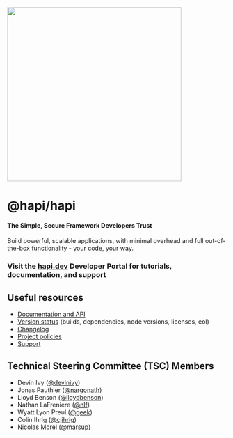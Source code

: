 <img src="https://raw.githubusercontent.com/hapijs/assets/master/images/hapi.png" width="400px" />

# @hapi/hapi

#### The Simple, Secure Framework Developers Trust

Build powerful, scalable applications, with minimal overhead and full out-of-the-box functionality - your code, your way.

### Visit the [hapi.dev](https://hapi.dev) Developer Portal for tutorials, documentation, and support

## Useful resources

- [Documentation and API](https://hapi.dev/)
- [Version status](https://hapi.dev/resources/status/#hapi) (builds, dependencies, node versions, licenses, eol)
- [Changelog](https://hapi.dev/resources/changelog/)
- [Project policies](https://hapi.dev/policies/)
- [Support](https://hapi.dev/support/)

## Technical Steering Committee (TSC) Members

 - Devin Ivy ([@devinivy](https://github.com/devinivy))
 - Jonas Pauthier ([@nargonath](https://github.com/nargonath))
 - Lloyd Benson ([@lloydbenson](https://github.com/lloydbenson))
 - Nathan LaFreniere ([@nlf](https://github.com/nlf))
 - Wyatt Lyon Preul ([@geek](https://github.com/geek))
 - Colin Ihrig ([@cjihrig](https://github.com/cjihrig))
 - Nicolas Morel ([@marsup](https://github.com/marsup))
